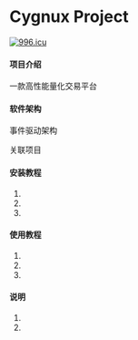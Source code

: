 # Cygnux Project

[![996.icu](https://img.shields.io/badge/link-996.icu-red.svg)](https://996.icu)

#### 项目介绍

一款高性能量化交易平台

#### 软件架构

事件驱动架构

关联项目

#### 安装教程

1. 
2. 
3. 

#### 使用教程

1. 
2. 
3. 

#### 说明

1. 
2.
